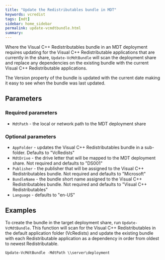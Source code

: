 ```yaml
---
title: "Update the Redistributables bundle in MDT"
keywords: vcredist
tags: [mdt]
sidebar: home_sidebar
permalink: update-vcmdtbundle.html
summary: 
---
```

Where the Visual C++ Redistributables bundle in an MDT deployment requires updating for the Visual C++ Redistributable applications that are currently in the share, `Update-VcMdtBundle` will scan the deployment share and replace any dependencies on the existing bundle with the current Visual C++ Redistributable applications.

The Version property of the bundle is updated with the current date making it easy to see when the bundle was last updated.

## Parameters

### Required parameters

* `MdtPath` - the local or network path to the MDT deployment share

### Optional parameters

* `AppFolder` - updates the Visual C++ Redistributables bundle in a sub-folder. Defaults to "VcRedists"
* `MdtDrive` - the drive letter that will be mapped to the MDT deployment share. Not required and defaults to "DS001"
* `Publisher` - the publisher that will be assigned to the Visual C++ Redistributables bundle. Not required and defaults to "Microsoft"
* `BundleName` - the bundle short name assigned to the Visual C++ Redistributables bundle. Not required and defaults to "Visual C++ Redistributables"
* `Language` - defaults to "en-US"

## Examples

To create the bundle in the target deployment share, run `Update-VcMdtBundle`. This function will scan for the Visual C++ Redistributables in the default application folder (VcRedists) and update the existing bundle with each Redistributable application as a dependency in order from oldest to newest Redistributable.

```powershell
Update-VcMdtBundle -MdtPath \\server\deployment
```
